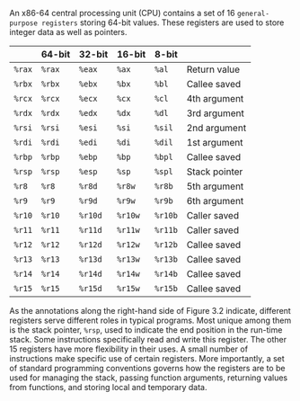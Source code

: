 An x86-64 central processing unit (CPU) contains a set of 16 `general-purpose registers` storing 64-bit values. These registers are used to store integer data as well as pointers.


|        | 64-bit | 32-bit  | 16-bit  | 8-bit   |               |
| ------ | ------ | ------- | ------- | ------- | ------------- |
| `%rax` | `%rax` | `%eax`  | `%ax`   | `%al`   | Return value  |
| `%rbx` | `%rbx` | `%ebx`  | `%bx`   | `%bl`   | Callee saved  |
| `%rcx` | `%rcx` | `%ecx`  | `%cx`   | `%cl`   | 4th argument  |
| `%rdx` | `%rdx` | `%edx`  | `%dx`   | `%dl`   | 3rd argument  |
| `%rsi` | `%rsi` | `%esi`  | `%si`   | `%sil`  | 2nd argument  |
| `%rdi` | `%rdi` | `%edi`  | `%di`   | `%dil`  | 1st argument  |
| `%rbp` | `%rbp` | `%ebp`  | `%bp`   | `%bpl`  | Callee saved  |
| `%rsp` | `%rsp` | `%esp`  | `%sp`   | `%spl`  | Stack pointer |
| `%r8`  | `%r8`  | `%r8d`  | `%r8w`  | `%r8b`  | 5th argument  |
| `%r9`  | `%r9`  | `%r9d`  | `%r9w`  | `%r9b`  | 6th argument  |
| `%r10` | `%r10` | `%r10d` | `%r10w` | `%r10b` | Caller saved  |
| `%r11` | `%r11` | `%r11d` | `%r11w` | `%r11b` | Caller saved  |
| `%r12` | `%r12` | `%r12d` | `%r12w` | `%r12b` | Callee saved  |
| `%r13` | `%r13` | `%r13d` | `%r13w` | `%r13b` | Callee saved  |
| `%r14` | `%r14` | `%r14d` | `%r14w` | `%r14b` | Callee saved  |
| `%r15` | `%r15` | `%r15d` | `%r15w` | `%r15b` | Callee saved  |

As the annotations along the right-hand side of Figure 3.2 indicate, different registers serve different roles in typical programs. Most unique among them is the stack pointer, `%rsp`, used to indicate the end position in the run-time stack. Some instructions specifically read and write this register. The other 15 registers have more flexibility in their uses. A small number of instructions make specific use of certain registers. More importantly, a set of standard programming conventions governs how the registers are to be used for managing the stack, passing function arguments, returning values from functions, and storing local and temporary data.

